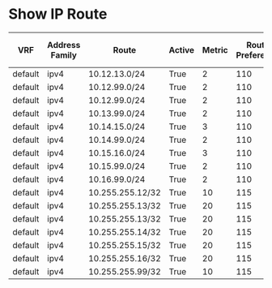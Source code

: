 
# Show IP Route
| VRF | Address Family | Route | Active | Metric | Route Preference | Source Protocol | Source Protocol Code | Next Hop Number | Next Hop | Outgoing Interface | Updated |
| --- | -------------- | ----- | ------ | ------ | ---------------- | --------------- | -------------------- | --------------- | -------- | ------------------ | ------- |
| default | ipv4 | 10.12.13.0/24 | True | 2 | 110 | ospf | O | 1 | 10.11.12.12 | GigabitEthernet10 | 04:15:17 |
| default | ipv4 | 10.12.99.0/24 | True | 2 | 110 | ospf | O | 1 | 10.11.99.99 | GigabitEthernet1 | 04:10:20 |
| default | ipv4 | 10.12.99.0/24 | True | 2 | 110 | ospf | O | 2 | 10.11.12.12 | GigabitEthernet10 | 04:15:17 |
| default | ipv4 | 10.13.99.0/24 | True | 2 | 110 | ospf | O | 1 | 10.11.99.99 | GigabitEthernet1 | 04:10:25 |
| default | ipv4 | 10.14.15.0/24 | True | 3 | 110 | ospf | O | 1 | 10.11.99.99 | GigabitEthernet1 | 04:06:30 |
| default | ipv4 | 10.14.99.0/24 | True | 2 | 110 | ospf | O | 1 | 10.11.99.99 | GigabitEthernet1 | 04:10:25 |
| default | ipv4 | 10.15.16.0/24 | True | 3 | 110 | ospf | O | 1 | 10.11.99.99 | GigabitEthernet1 | 04:02:21 |
| default | ipv4 | 10.15.99.0/24 | True | 2 | 110 | ospf | O | 1 | 10.11.99.99 | GigabitEthernet1 | 04:10:25 |
| default | ipv4 | 10.16.99.0/24 | True | 2 | 110 | ospf | O | 1 | 10.11.99.99 | GigabitEthernet1 | 04:10:25 |
| default | ipv4 | 10.255.255.12/32 | True | 10 | 115 | isis | i L2 | 1 | 10.11.12.12 | GigabitEthernet10 | 1d00h |
| default | ipv4 | 10.255.255.13/32 | True | 20 | 115 | isis | i L2 | 1 | 10.11.99.99 | GigabitEthernet1 | 1d00h |
| default | ipv4 | 10.255.255.13/32 | True | 20 | 115 | isis | i L2 | 2 | 10.11.12.12 | GigabitEthernet10 | 1d00h |
| default | ipv4 | 10.255.255.14/32 | True | 20 | 115 | isis | i L2 | 1 | 10.11.99.99 | GigabitEthernet1 | 1d00h |
| default | ipv4 | 10.255.255.15/32 | True | 20 | 115 | isis | i L2 | 1 | 10.11.99.99 | GigabitEthernet1 | 1d00h |
| default | ipv4 | 10.255.255.16/32 | True | 20 | 115 | isis | i L2 | 1 | 10.11.99.99 | GigabitEthernet1 | 1d00h |
| default | ipv4 | 10.255.255.99/32 | True | 10 | 115 | isis | i L2 | 1 | 10.11.99.99 | GigabitEthernet1 | 1d00h |